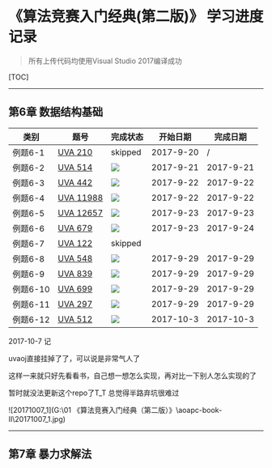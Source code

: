 # **《算法竞赛入门经典(第二版)》 学习进度记录**
> 所有上传代码均使用Visual Studio 2017编译成功  

[TOC]

----------------------


## **第6章 数据结构基础**

| 类别     | 题号              | 完成状态    | 开始日期      | 完成日期      |
| ------ | --------------- | ------- | --------- | --------- |
| 例题6-1  | [UVA 210][5]    | skipped | 2017-9-20 | /         |
| 例题6-2  | [UVA 514][7]    | ![][2]  | 2017-9-21 | 2017-9-21 |
| 例题6-3  | [UVA 442][8]    | ![][2]  | 2017-9-22 | 2017-9-22 |
| 例题6-4  | [UVA 11988][9]  | ![][2]  | 2017-9-22 | 2017-9-22 |
| 例题6-5  | [UVA 12657][10] | ![][2]  | 2017-9-23 | 2017-9-23 |
| 例题6-6  | [UVA 679][11]   | ![][2]  | 2017-9-23 | 2017-9-24 |
| 例题6-7  | [UVA 122][12]   | skipped |           |           |
| 例题6-8  | [UVA 548][14]   | ![][2]  | 2017-9-29 | 2017-9-29 |
| 例题6-9  | [UVA 839][15]   | ![][2]  | 2017-9-29 | 2017-9-29 |
| 例题6-10 | [UVA 699][16]   | ![][2]  | 2017-9-29 | 2017-9-29 |
| 例题6-11 | [UVA 297][17]   | ![][2]  | 2017-9-29 | 2017-9-29 |
| 例题6-12 | [UVA 512][18]   | ![][2]  | 2017-10-3 | 2017-10-3 |



2017-10-7 记

uvaoj直接挂掉了了，可以说是非常气人了

这样一来就只好先看看书，自己想一想怎么实现，再对比一下别人怎么实现的了

暂时就没法更新这个repo了T_T 总觉得半路弃坑很难过

![20171007_1](G:\01 《算法竞赛入门经典（第二版）》\aoapc-book-II\20171007_1.jpg)



---------------------

## **第7章 暴力求解法**



[1]:https://uva.onlinejudge.org/index.php?option=com_onlinejudge&amp;Itemid=8&amp;category=837
<!-- AC -->
[2]: https://img.shields.io/badge/AC-%E2%88%9A-brightgreen.svg
<!-- WA -->
[3]: https://img.shields.io/badge/WA-%C3%97-red.svg
<!-- TLE -->
[4]: https://img.shields.io/badge/TLE----yellow.svg
[5]: https://uva.onlinejudge.org/index.php?option=com_onlinejudge&amp;Itemid=8&amp;category=838&amp;page=show_problem&amp;problem=146
[6]: http://blog.csdn.net/acvay/article/details/43054111
[7]: https://uva.onlinejudge.org/index.php?option=com_onlinejudge&amp;Itemid=8&amp;page=show_problem&amp;problem=455
[8]: https://uva.onlinejudge.org/index.php?option=com_onlinejudge&amp;Itemid=8&amp;category=838&amp;page=show_problem&amp;problem=383
[9]: https://uva.onlinejudge.org/index.php?option=com_onlinejudge&amp;Itemid=8&amp;category=838&amp;page=show_problem&amp;problem=3139
[10]:https://uva.onlinejudge.org/index.php?option=com_onlinejudge&amp;Itemid=8&amp;category=838&amp;page=show_problem&amp;problem=4395
[11]:https://uva.onlinejudge.org/index.php?option=com_onlinejudge&amp;Itemid=8&amp;category=838&amp;page=show_problem&amp;problem=620
[12]:https://uva.onlinejudge.org/index.php?option=com_onlinejudge&amp;Itemid=8&amp;category=838&amp;page=show_problem&amp;problem=58
[13]:https://baike.baidu.com/item/strchr/10985184?fr=aladdin;
[14]:https://uva.onlinejudge.org/index.php?option=com_onlinejudge&amp;Itemid=8&amp;page=show_problem&amp;problem=489
[15]:https://uva.onlinejudge.org/index.php?option=com_onlinejudge&amp;Itemid=8&amp;page=show_problem&amp;problem=780
[16]:https://uva.onlinejudge.org/index.php?option=com_onlinejudge&amp;Itemid=8&amp;page=show_problem&amp;problem=640
[17]:https://uva.onlinejudge.org/index.php?option=com_onlinejudge&amp;Itemid=8&amp;category=838&amp;page=show_problem&amp;problem=233
[18]: https://uva.onlinejudge.org/index.php?option=com_onlinejudge&amp;Itemid=8&amp;page=show_problem&amp;category=838&amp;problem=513&amp;mosmsg=Submission+received+with+ID+20106876